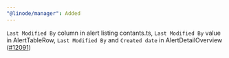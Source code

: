 ```yaml
---
"@linode/manager": Added
---
```


`Last Modified By` column in alert listing contants.ts, `Last Modified By` value in AlertTableRow, `Last Modified By` and `Created date` in AlertDetailOverview  ([#12091](https://github.com/linode/manager/pull/12091))
